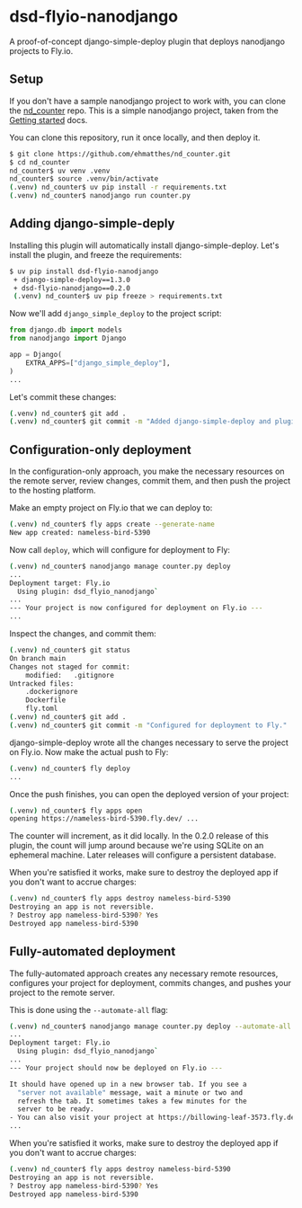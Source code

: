 # dsd-flyio-nanodjango

A proof-of-concept django-simple-deploy plugin that deploys nanodjango projects to Fly.io.

Setup
---

If you don't have a sample nanodjango project to work with, you can clone the [nd_counter](https://github.com/ehmatthes/nd_counter) repo. This is a simple nanodjango project, taken from the [Getting started](https://docs.nanodjango.dev/en/latest/get_started/) docs.

You can clone this repository, run it once locally, and then deploy it.

```sh
$ git clone https://github.com/ehmatthes/nd_counter.git
$ cd nd_counter
nd_counter$ uv venv .venv
nd_counter$ source .venv/bin/activate
(.venv) nd_counter$ uv pip install -r requirements.txt
(.venv) nd_counter$ nanodjango run counter.py
```

Adding django-simple-deply
---

Installing this plugin will automatically install django-simple-deploy. Let's install the plugin, and freeze the requirements:

```sh
$ uv pip install dsd-flyio-nanodjango
 + django-simple-deploy==1.3.0
 + dsd-flyio-nanodjango==0.2.0
 (.venv) nd_counter$ uv pip freeze > requirements.txt
```

Now we'll add `django_simple_deploy` to the project script:

```python
from django.db import models
from nanodjango import Django

app = Django(
    EXTRA_APPS=["django_simple_deploy"],
)
...
```

Let's commit these changes:

```sh
(.venv) nd_counter$ git add .
(.venv) nd_counter$ git commit -m "Added django-simple-deploy and plugin."
```

Configuration-only deployment
---

In the configuration-only approach, you make the necessary resources on the remote server, review changes, commit them, and then push the project to the hosting platform.

Make an empty project on Fly.io that we can deploy to:

```sh
(.venv) nd_counter$ fly apps create --generate-name
New app created: nameless-bird-5390
```

Now call `deploy`, which will configure for deployment to Fly:

```sh
(.venv) nd_counter$ nanodjango manage counter.py deploy
...
Deployment target: Fly.io
  Using plugin: dsd_flyio_nanodjango`
...
--- Your project is now configured for deployment on Fly.io ---
...
```

Inspect the changes, and commit them:

```sh
(.venv) nd_counter$ git status
On branch main
Changes not staged for commit:
	modified:   .gitignore
Untracked files:
	.dockerignore
	Dockerfile
	fly.toml
(.venv) nd_counter$ git add .
(.venv) nd_counter$ git commit -m "Configured for deployment to Fly."
```

django-simple-deploy wrote all the changes necessary to serve the project on Fly.io. Now make the actual push to Fly:

```sh
(.venv) nd_counter$ fly deploy
...
```

Once the push finishes, you can open the deployed version of your project:

```sh
(.venv) nd_counter$ fly apps open
opening https://nameless-bird-5390.fly.dev/ ...
```

The counter will increment, as it did locally. In the 0.2.0 release of this plugin, the count will jump around because we're using SQLite on an ephemeral machine. Later releases will configure a persistent database.

When you're satisfied it works, make sure to destroy the deployed app if you don't want to accrue charges:

```sh
(.venv) nd_counter$ fly apps destroy nameless-bird-5390
Destroying an app is not reversible.
? Destroy app nameless-bird-5390? Yes
Destroyed app nameless-bird-5390
```

Fully-automated deployment
---

The fully-automated approach creates any necessary remote resources, configures your project for deployment, commits changes, and pushes your project to the remote server.

This is done using the `--automate-all` flag:


```sh
(.venv) nd_counter$ nanodjango manage counter.py deploy --automate-all
...
Deployment target: Fly.io
  Using plugin: dsd_flyio_nanodjango`
...
--- Your project should now be deployed on Fly.io ---

It should have opened up in a new browser tab. If you see a
  "server not available" message, wait a minute or two and
  refresh the tab. It sometimes takes a few minutes for the
  server to be ready.
- You can also visit your project at https://billowing-leaf-3573.fly.dev/
...
```

When you're satisfied it works, make sure to destroy the deployed app if you don't want to accrue charges:

```sh
(.venv) nd_counter$ fly apps destroy nameless-bird-5390
Destroying an app is not reversible.
? Destroy app nameless-bird-5390? Yes
Destroyed app nameless-bird-5390
```











